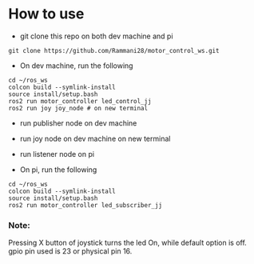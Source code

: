 
# How to use 


* git clone this repo on both dev machine and pi
``` 
git clone https://github.com/Rammani28/motor_control_ws.git 
```
* On dev machine, run the following
``` 
cd ~/ros_ws
colcon build --symlink-install
source install/setup.bash
ros2 run motor_controller led_control_jj
ros2 run joy joy_node # on new terminal
```
* run publisher node on dev machine

* run joy node on dev machine on new terminal

* run listener node on pi

* On pi, run the following
```
cd ~/ros_ws
colcon build --symlink-install
source install/setup.bash
ros2 run motor_controller led_subscriber_jj
```
### Note:
Pressing X button of joystick turns the led On, while default option is off. gpio pin used is 23 or physical pin 16.

